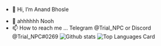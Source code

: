 - 👋 Hi, I’m Anand Bhosle
<!--- 👀 I’m interested in ... --->
- 🌱 ahhhhhh Nooh
- 📫 How to reach me ... Telegram @Trial_NPC or Discord @Trial_NPC#0269
![Github stats](https://github-readme-stats.vercel.app/api?username=andrito9755&theme=highcontrast&show_icons=true&count_private=true)
![Top Languages Card](https://github-readme-stats.vercel.app/api/top-langs/?username=andrito9755)
<!---
andrito9755/andrito9755 is a ✨ special ✨ repository because its `README.md` (this file) appears on your GitHub profile.
You can click the Preview link to take a look at your changes.
--->
